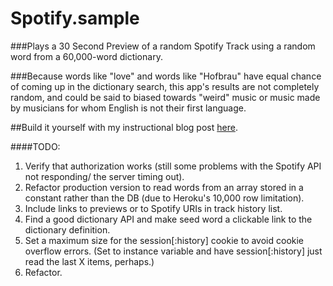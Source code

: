 # Spotify.sample

###Plays a 30 Second Preview of a random Spotify Track using a random word from a 60,000-word dictionary.

###Because words like "love" and words like "Hofbrau" have equal chance of coming up in the dictionary search, this app's results are not completely random, and could be said to biased towards "weird" music or music made by musicians for whom English is not their first language.

##Build it yourself with my instructional blog post [here](https://medium.com/@ol___o/making-a-random-song-app-in-ruby-on-rails-a-complete-beginners-guide-8a239f9561a0#.ovi65p54r).

####TODO:
1. Verify that authorization works (still some problems with the Spotify API not responding/ the server timing out).
2. Refactor production version to read words from an array stored in a constant rather than the DB (due to Heroku's 10,000 row limitation).
3. Include links to previews or to Spotify URIs in track history list.
4. Find a good dictionary API and make seed word a clickable link to the dictionary definition. 
5. Set a maximum size for the session[:history] cookie to avoid cookie overflow errors. (Set to instance variable and have session[:history] just read the last X items, perhaps.)
6. Refactor.
